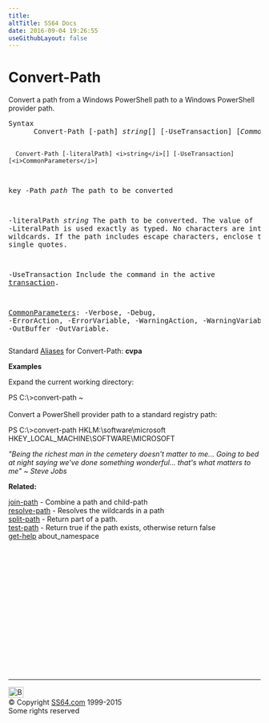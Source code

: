 ```yaml
---
title:
altTitle: SS64 Docs
date: 2016-09-04 19:26:55
useGithubLayout: false
---
```

<!-- #BeginLibraryItem "/Library/head_ps.lbi" --><!-- #EndLibraryItem --><h1>Convert-Path</h1> 
<p>Convert a path from a Windows PowerShell path to a Windows PowerShell provider path.</p>
<pre>Syntax
      Convert-Path [-path] <i>string</i>[] [-UseTransaction] [<i>CommonParameters</i>]

      Convert-Path [-literalPath] <i>string</i>[] [-UseTransaction] [<i>CommonParameters</i>]

key
   -Path <i>path</i>      The path to be converted

   -literalPath <i>string</i>
       The path to be converted. The value of -LiteralPath is used exactly
       as typed. No characters are interpreted as wildcards.
       If the path includes escape characters, enclose them in single quotes. 

   -UseTransaction
       Include the command in the active <a href="syntax-transactions.html">transaction</a>.

   <a href="common.html">CommonParameters</a>:
       -Verbose, -Debug, -ErrorAction, -ErrorVariable, -WarningAction, -WarningVariable,
       -OutBuffer -OutVariable.</pre>
<p>
  Standard <a href="get-alias.html">Aliases</a> for Convert-Path: <span class="code"> <b>cvpa</b></span></p>
<p><b>Examples</b></p>
<p>Expand the current working directory:</p>
<p><span class="code">PS C:\&gt;convert-path ~</span><br>
  <br>
  Convert a PowerShell provider path to a standard registry path:</p>
<p class="code">PS C:\&gt;convert-path HKLM:\software\microsoft<br>
HKEY_LOCAL_MACHINE\SOFTWARE\MICROSOFT</p>
<p class="quote"><i>"Being the richest man in the cemetery doesn't
matter to me... Going to bed at night saying
we've done something wonderful... that's what
matters to me" ~ Steve Jobs</i></p>
<p><b>Related:</b></p>
<p><a href="join-path.html">join-path</a> - Combine a path and child-path<br>
<a href="resolve-path.html">resolve-path</a> - Resolves the wildcards in a path <br>
<a href="split-path.html">split-path</a> - Return part of a path.<br> 
<a href="test-path.html">test-path</a> - Return true if the path exists, otherwise return false<br>
<a href="get-help.html">get-help</a> about_namespace</p><!-- #BeginLibraryItem "/Library/foot_ps.lbi" --><p>
<!-- PowerShell300 -->
<ins class="adsbygoogle" style="display:inline-block;width:300px;height:250px" data-ad-client="ca-pub-6140977852749469" data-ad-slot="6253539900"></ins>
<script>
(adsbygoogle = window.adsbygoogle || []).push({});
</script></p>
<hr>
<div id="bl" class="footer"><a href="convert-path.html#"><img src="../images/top.png" width="30" height="22" alt="Back to the Top"></a></div>
<div id="br" class="footer, tagline">© Copyright <a href="../index.html">SS64.com</a> 1999-2015<br>
Some rights reserved</div><!-- #EndLibraryItem -->

